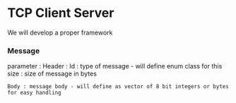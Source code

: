 # TCP Client Server

We will develop a proper framework



### Message 
parameter :
    Header :
        Id :  type of message - will define enum class for this
        size : size of message in bytes

    Body : message body - will define as vector of 8 bit integers or bytes for easy handling


